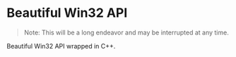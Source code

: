 # Beautiful Win32 API

> Note: This will be a long endeavor and may be interrupted at any time.

Beautiful Win32 API wrapped in C++.
